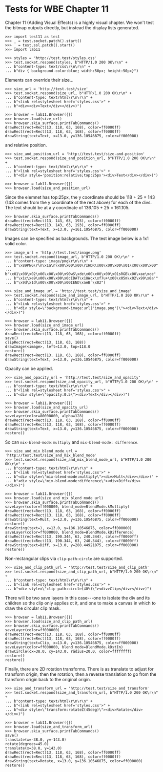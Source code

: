 Tests for WBE Chapter 11
========================

Chapter 11 (Adding Visual Effects) is a highly visual chapter. We won't
test the bitmap outputs directly, but instead the display lists generated.

    >>> import test11 as test
    >>> _ = test.socket.patch().start()
    >>> _ = test.ssl.patch().start()
    >>> import lab11

    >>> styles = 'http://test.test/styles.css'
    >>> test.socket.respond(styles, b"HTTP/1.0 200 OK\r\n" +
    ... b"content-type: text/css\r\n\r\n" +
    ... b"div { background-color:blue; width:50px; height:50px}")

Elements can override their size...

    >>> size_url = 'http://test.test/size'
    >>> test.socket.respond(size_url, b"HTTP/1.0 200 OK\r\n" +
    ... b"content-type: text/html\r\n\r\n" +
    ... b"<link rel=stylesheet href='styles.css'>" +
    ... b"<div><div>Text</div></div>)")

    >>> browser = lab11.Browser({})
    >>> browser.load(size_url)
    >>> browser.skia_surface.printTabCommands()
    drawRect(rect=Rect(13, 118, 63, 168), color=ff0000ff)
    drawRect(rect=Rect(13, 118, 63, 168), color=ff0000ff)
    drawString(text=Text, x=13.0, y=136.10546875, color=ff000000)

and relative position.

    >>> size_and_position_url = 'http://test.test/size-and-position'
    >>> test.socket.respond(size_and_position_url, b"HTTP/1.0 200 OK\r\n" +
    ... b"content-type: text/html\r\n\r\n" +
    ... b"<link rel=stylesheet href='styles.css'>" +
    ... b"<div style='position:relative;top:25px'><div>Text</div></div>)")

    >>> browser = lab11.Browser({})
    >>> browser.load(size_and_position_url)

Since the elemnet has top:25px, the y coordinate should be 118 + 25 = 143
(143 comes from the y coordinate of the rect above) for each of the divs. The
text should be at a y coordinate of 136.105 + 25 = 161.105.

    >>> browser.skia_surface.printTabCommands()
    drawRect(rect=Rect(13, 143, 63, 193), color=ff0000ff)
    drawRect(rect=Rect(13, 143, 63, 193), color=ff0000ff)
    drawString(text=Text, x=13.0, y=161.10546875, color=ff000000)

Images can be specified as backgrounds. The test image below is a 1x1 solid
color.

    >>> image_url = 'http://test.test/image.png'
    >>> test.socket.respond(image_url, b"HTTP/1.0 200 OK\r\n" +
    ... b"content-type: image/png\r\n\r\n" +
    ... b"\x89PNG\r\n\x1a\n\x00\x00\x00\rIHDR\x00\x00\x00\x01\x00\x00\x00"
    ... b"\x01\x08\x02\x00\x00\x00\x90wS\xde\x00\x00\x00\x01sRGB\x00\xae\xce"
    ... b"\x1c\xe9\x00\x00\x00\x0cIDAT\x18Wcx\xf7u+\x00\x05m\x02\x99\x8a'"
    ... b"\x9d\x1d\x00\x00\x00\x00IEND\xaeB`\x82")

    >>> size_and_image_url = 'http://test.test/size_and_image'
    >>> test.socket.respond(size_and_image_url, b"HTTP/1.0 200 OK\r\n" +
    ... b"content-type: text/html\r\n\r\n" +
    ... b"<link rel=stylesheet href='styles.css'>" +
    ... b"<div style=\"background-image:url('image.png')\"><div>Text</div></div>)")

    >>> browser = lab11.Browser({})
    >>> browser.load(size_and_image_url)
    >>> browser.skia_surface.printTabCommands()
    drawRect(rect=Rect(13, 118, 63, 168), color=ff0000ff)
    save()
    clipRect(rect=Rect(13, 118, 63, 168))
    drawImage(<image>, left=13.0, top=118.0
    restore()
    drawRect(rect=Rect(13, 118, 63, 168), color=ff0000ff)
    drawString(text=Text, x=13.0, y=136.10546875, color=ff000000)

Opacity can be applied.

    >>> size_and_opacity_url = 'http://test.test/size_and_opacity'
    >>> test.socket.respond(size_and_opacity_url, b"HTTP/1.0 200 OK\r\n" +
    ... b"content-type: text/html\r\n\r\n" +
    ... b"<link rel=stylesheet href='styles.css'>" +
    ... b"<div style=\"opacity:0.5\"><div>Text</div></div>)")

    >>> browser = lab11.Browser({})
    >>> browser.load(size_and_opacity_url)
    >>> browser.skia_surface.printTabCommands()
    saveLayer(color=80000000, alpha=128)
    drawRect(rect=Rect(13, 118, 63, 168), color=ff0000ff)
    drawRect(rect=Rect(13, 118, 63, 168), color=ff0000ff)
    drawString(text=Text, x=13.0, y=136.10546875, color=ff000000)
    restore()

So can `mix-blend-mode:multiply` and `mix-blend-mode: difference`.

    >>> size_and_mix_blend_mode_url = 'http://test.test/size_and_mix_blend_mode'
    >>> test.socket.respond(size_and_mix_blend_mode_url, b"HTTP/1.0 200 OK\r\n" +
    ... b"content-type: text/html\r\n\r\n" +
    ... b"<link rel=stylesheet href='styles.css'>" +
    ... b"<div style=\"mix-blend-mode:multiply\"><div>Mult</div></div>)" +
    ... b"<div style=\"mix-blend-mode:difference\"><div>Diff</div></div>)")

    >>> browser = lab11.Browser({})
    >>> browser.load(size_and_mix_blend_mode_url)
    >>> browser.skia_surface.printTabCommands()
    saveLayer(color=ff000000, blend_mode=BlendMode.kMultiply)
    drawRect(rect=Rect(13, 118, 63, 168), color=ff0000ff)
    drawRect(rect=Rect(13, 118, 63, 168), color=ff0000ff)
    drawString(text=Mult, x=13.0, y=136.10546875, color=ff000000)
    restore()
    drawString(text=), x=13.0, y=186.10546875, color=ff000000)
    saveLayer(color=ff000000, blend_mode=BlendMode.kDifference)
    drawRect(rect=Rect(13, 190.344, 63, 240.344), color=ff0000ff)
    drawRect(rect=Rect(13, 190.344, 63, 240.344), color=ff0000ff)
    drawString(text=Diff, x=13.0, y=208.44921875, color=ff000000)
    restore()

Non-rectangular clips via `clip-path:circle` are supported.

    >>> size_and_clip_path_url = 'http://test.test/size_and_clip_path'
    >>> test.socket.respond(size_and_clip_path_url, b"HTTP/1.0 200 OK\r\n" +
    ... b"content-type: text/html\r\n\r\n" +
    ... b"<link rel=stylesheet href='styles.css'>" +
    ... b"<div style=\"clip-path:circle(40%)\"><div>Clip</div></div>)")

There will be two save layers in this case---one to isolate the
div and its children so the clip only applies ot it, and one to
make a canvas in which to draw the circular clip mask.

    >>> browser = lab11.Browser({})
    >>> browser.load(size_and_clip_path_url)
    >>> browser.skia_surface.printTabCommands()
    saveLayer(color=ff000000)
    drawRect(rect=Rect(13, 118, 63, 168), color=ff0000ff)
    drawRect(rect=Rect(13, 118, 63, 168), color=ff0000ff)
    drawString(text=Clip, x=13.0, y=136.10546875, color=ff000000)
    saveLayer(color=ff000000, blend_mode=BlendMode.kDstIn)
    drawCircle(cx=38.0, cy=143.0, radius=20.0, color=ffffffff)
    restore()
    restore()

Finally, there are 2D rotation transforms. There is as translate to adjust for
transform origin, then the rotation, then a reverse translation to go from
the transform origin back to the original origin.

    >>> size_and_transform_url = 'http://test.test/size_and_transform'
    >>> test.socket.respond(size_and_transform_url, b"HTTP/1.0 200 OK\r\n" +
    ... b"content-type: text/html\r\n\r\n" +
    ... b"<link rel=stylesheet href='styles.css'>" +
    ... b"<div style=\"transform:rotateZ(45deg)\"><div>Rotate</div></div>)")

    >>> browser = lab11.Browser({})
    >>> browser.load(size_and_transform_url)
    >>> browser.skia_surface.printTabCommands()
    save()
    translate(x=-38.0, y=-143.0)
    rotate(degrees=45.0)
    translate(x=38.0, y=143.0)
    drawRect(rect=Rect(13, 118, 63, 168), color=ff0000ff)
    drawRect(rect=Rect(13, 118, 63, 168), color=ff0000ff)
    drawString(text=Rotate, x=13.0, y=136.10546875, color=ff000000)
    restore()